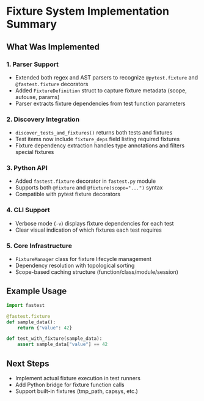 # Fixture System Implementation Summary

## What Was Implemented

### 1. Parser Support
- Extended both regex and AST parsers to recognize `@pytest.fixture` and `@fastest.fixture` decorators
- Added `FixtureDefinition` struct to capture fixture metadata (scope, autouse, params)
- Parser extracts fixture dependencies from test function parameters

### 2. Discovery Integration
- `discover_tests_and_fixtures()` returns both tests and fixtures
- Test items now include `fixture_deps` field listing required fixtures
- Fixture dependency extraction handles type annotations and filters special fixtures

### 3. Python API
- Added `fastest.fixture` decorator in `fastest.py` module
- Supports both `@fixture` and `@fixture(scope="...")` syntax
- Compatible with pytest fixture decorators

### 4. CLI Support
- Verbose mode (`-v`) displays fixture dependencies for each test
- Clear visual indication of which fixtures each test requires

### 5. Core Infrastructure
- `FixtureManager` class for fixture lifecycle management
- Dependency resolution with topological sorting
- Scope-based caching structure (function/class/module/session)

## Example Usage

```python
import fastest

@fastest.fixture
def sample_data():
    return {"value": 42}

def test_with_fixture(sample_data):
    assert sample_data["value"] == 42
```

## Next Steps
- Implement actual fixture execution in test runners
- Add Python bridge for fixture function calls
- Support built-in fixtures (tmp_path, capsys, etc.) 